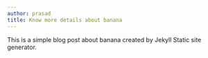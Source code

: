 ```yaml
---
author: prasad
title: Know more details about banana
---
```


This is a simple blog post about banana created by Jekyll Static site generator.